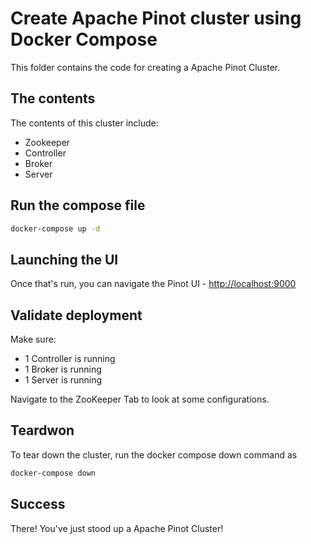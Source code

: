 # Create Apache Pinot cluster using Docker Compose

This folder contains the code for creating a Apache Pinot Cluster.

## The contents

The contents of this cluster include:

- Zookeeper
- Controller
- Broker
- Server

## Run the compose file

``` bash
docker-compose up -d
```

## Launching the UI

Once that's run, you can navigate the Pinot UI - [http://localhost:9000](http://localhost:9000)

## Validate deployment

Make sure:

- 1 Controller is running
- 1 Broker is running
- 1 Server is running

Navigate to the ZooKeeper Tab to look at some configurations.

## Teardwon

To tear down the cluster, run the docker compose down command as

``` bash
docker-compose down
```

## Success

There! You've just stood up a Apache Pinot Cluster!
